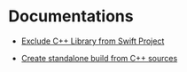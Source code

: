 # Documentations

- [Exclude C++ Library from Swift Project]()

- [Create standalone build from C++ sources]()
